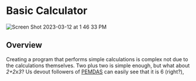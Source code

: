 # Basic Calculator

![Screen Shot 2023-03-12 at 1 46 33 PM](https://user-images.githubusercontent.com/73136662/224562730-95758fe5-f341-4059-987a-e47af1bb698f.png)

## Overview

Creating a program that performs simple calculations is complex not due to the calculations themselves. Two plus two is simple enough, but 
what about *2+2x3*? Us devout followers of [PEMDAS](https://en.wikipedia.org/wiki/Order_of_operations) can easily see that it is 6 (right?),
